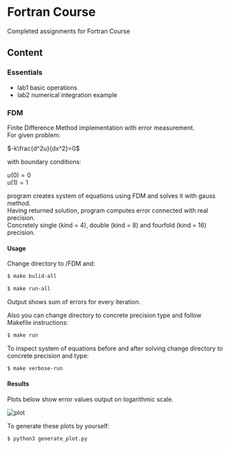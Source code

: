 # Fortran Course

Completed assignments for Fortran Course

## Content

### Essentials
- lab1 basic operations
- lab2 numerical integration example

### FDM

Finite Difference Method implementation with error measurement.  
For given problem:

$-k\frac{d^2u}{dx^2}=0$

with boundary conditions:

$u(0)=0$  
$u(1)=1$

program creates system of equations using FDM and solves it with gauss method.  
Having returned solution, program computes error connected with real precision.  
Concretely single (kind = 4), double (kind = 8) and fourfold (kind = 16) precision.

#### Usage

Change directory to /FDM and:

```sh
$ make bulid-all
```

```sh
$ make run-all
```

Output shows sum of errors for every iteration.  

Also you can change directory to concrete precision type and follow Makefile instructions:

```sh
$ make run
```

To inspect system of equations before and after solving change directory to concrete precision and type:

```sh
$ make verbose-run
```

#### Results

Plots below show error values output on logarithmic scale.

![plot](https://image.ibb.co/nuqtbx/plot.png)

To generate these plots by yourself:

```sh
$ python3 generate_plot.py
```
